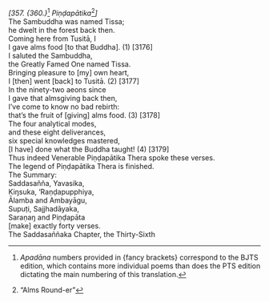 *\[357. {360.}*[^1] *Piṇḍapātika*[^2]*\]*  
The Sambuddha was named Tissa;  
he dwelt in the forest back then.  
Coming here from Tusitā, I  
I gave alms food \[to that Buddha\]. (1) \[3176\]  
I saluted the Sambuddha,  
the Greatly Famed One named Tissa.  
Bringing pleasure to \[my\] own heart,  
I \[then\] went \[back\] to Tusitā. (2) \[3177\]  
In the ninety-two aeons since  
I gave that almsgiving back then,  
I’ve come to know no bad rebirth:  
that’s the fruit of \[giving\] alms food. (3) \[3178\]  
The four analytical modes,  
and these eight deliverances,  
six special knowledges mastered,  
\[I have\] done what the Buddha taught! (4) \[3179\]  
Thus indeed Venerable Piṇḍapātika Thera spoke these verses.  
The legend of Piṇḍapātika Thera is finished.  
The Summary:  
Saddasañña, Yavasika,  
Kiŋsuka, ‘Raṇḍapupphiya,  
Ālamba and Ambayāgu,  
Supuṭi, Sajjhadāyaka,  
Saraṇaŋ and Piṇḍapāta  
\[make\] exactly forty verses.  
The Saddasaññaka Chapter, the Thirty-Sixth  
[^1]: *Apadāna* numbers provided in {fancy brackets} correspond to the
    BJTS edition, which contains more individual poems than does the PTS
    edition dictating the main numbering of this translation.  
[^2]: “Alms Round-er”
